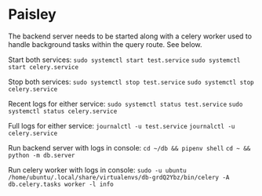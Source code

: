 # Paisley

The backend server needs to be started along with a celery worker used to handle background tasks within the query route. See below.

Start both services:
`sudo systemctl start test.service`
`sudo systemctl start celery.service`

Stop both services:
`sudo systemctl stop test.service`
`sudo systemctl stop celery.service`

Recent logs for either service:
`sudo systemctl status test.service`
`sudo systemctl status celery.service`

Full logs for either service:
`journalctl -u test.service` 
`journalctl -u celery.service` 



Run backend server with logs in console:
`cd ~/db && pipenv shell`
`cd ~ && python -m db.server`

Run celery worker with logs in console:
`sudo -u ubuntu /home/ubuntu/.local/share/virtualenvs/db-grdQ2Ybz/bin/celery -A db.celery.tasks worker -l info`